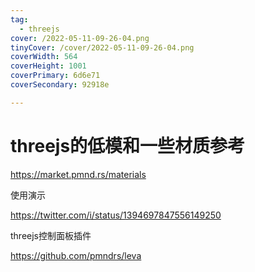 ```yaml
---
tag:
  - threejs
cover: /2022-05-11-09-26-04.png
tinyCover: /cover/2022-05-11-09-26-04.png
coverWidth: 564
coverHeight: 1001
coverPrimary: 6d6e71
coverSecondary: 92918e

---
```


# threejs的低模和一些材质参考

<https://market.pmnd.rs/materials>

使用演示

<https://twitter.com/i/status/1394697847556149250>

threejs控制面板插件

<https://github.com/pmndrs/leva>
